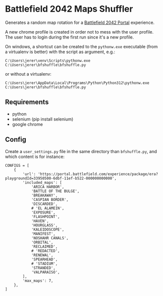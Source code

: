 Battlefield 2042 Maps Shuffler
==============================

Generates a random map rotation for a [Battlefield 2042 Portal](https://portal.battlefield.com) experience.

A new chrome profile is created in order not to mess with the user profile.
The user has to login during the first run since it's a new profile.

On windows, a shortcut can be created to the `pythonw.exe` executable (from a virtualenv is better) with the script as argument, e.g.:
```
C:\Users\jerer\venv\Scripts\pythonw.exe C:\Users\jerer\bfshuffle\bfshuffle.py
```
or without a virtualenv:
```
C:\Users\jerer\AppData\Local\Programs\Python\Python312\pythonw.exe C:\Users\jerer\bfshuffle\bfshuffle.py
```


Requirements
------------

- python
- selenium (pip install selenium)
- google chrome


Config
------

Create a `user_settings.py` file in the same directory than `bfshuffle.py`, and which content is for instance:

```
CONFIGS = [
    {
        'url': 'https://portal.battlefield.com/experience/package/era?playgroundId=33950500-6dbf-11ef-b522-000000000000',
        'included_maps': [
            'ARICA HARBOR',
            'BATTLE OF THE BULGE',
            'BREAKAWAY',
            'CASPIAN BORDER',
            'DISCARDED',
            # 'EL ALAMEIN',
            'EXPOSURE',
            'FLASHPOINT',
            'HAVEN',
            'HOURGLASS',
            'KALEIDOSCOPE',
            'MANIFEST',
            'NOSHAHR CANALS',
            'ORBITAL',
            'RECLAIMED',
            # 'REDACTED',
            'RENEWAL',
            'SPEARHEAD',
            # 'STADIUM',
            'STRANDED',
            'VALPARAISO',
        ],
        'max_maps': 7,
    },
]
```
